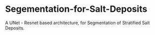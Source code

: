 # Segementation-for-Salt-Deposits
A UNet - Resnet based architecture, for Segmentation of Stratified Salt Deposits.
